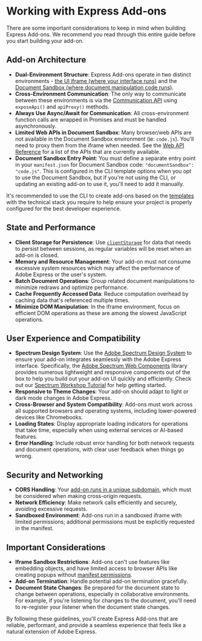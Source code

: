 # Working with Express Add-ons

There are some important considerations to keep in mind when building Express Add-ons. We recommend you read through this entire guide before you start building your add-on.

## Add-on Architecture

- **Dual-Environment Structure**: Express Add-ons operate in two distinct environments - [the UI iframe (where your interface runs)](../../references/addonsdk/index.md) and the [Document Sandbox (where document manipulation code runs)](../../references/document-sandbox/).
- **Cross-Environment Communication**: The only way to communicate between these environments is via the [Communication API](../../references/document-sandbox/communication/) using `exposeApi()` and `apiProxy()` methods.
- **Always Use Async/Await for Communication**: All cross-environment function calls are wrapped in Promises and must be handled asynchronously.
- **Limited Web APIs in Document Sandbox**: Many browser/web APIs are not available in the Document Sandbox environment (ie: `code.js`). You'll need to proxy them from the iframe when needed. See the [Web API Reference](../../references/document-sandbox/web/index.md) for a list of the APIs that are currently available.
- **Document Sandbox Entry Point**: You must define a separate entry point in your `manifest.json` for Document Sandbox code: `"documentSandbox": "code.js"`. This is configured in the CLI template options when you opt to use the Document Sandbox, but if you're not using the CLI, or updating an existing add-on to use it, you'll need to add it manually. 

<InlineAlert slots="text" variant="tip"/>

It's recommended to use the CLI to create add-ons based on the [templates](../../guides/getting_started/dev_tooling.md#templates) with the technical stack you require to help ensure your project is properly configured for the best developer experience.

## State and Performance

- **Client Storage for Persistence**: Use [`clientStorage`](../develop/how_to/local_data_management.md) for data that needs to persist between sessions, as regular variables will be reset when an add-on is closed.
- **Memory and Resource Management**: Your add-on must not consume excessive system resources which may affect the performance of Adobe Express or the user's system.
- **Batch Document Operations**: Group related document manipulations to minimize redraws and optimize performance.
- **Cache Frequently Accessed Data**: Reduce computation overhead by caching data that's referenced multiple times.
- **Minimize DOM Manipulation**: In the iframe environment, focus on efficient DOM operations as these are among the slowest JavaScript operations.

## User Experience and Compatibility

- **Spectrum Design System**: Use the [Adobe Spectrum Design System](https://spectrum.adobe.com/) to ensure your add-on integrates seamlessly with the Adobe Express interface. Specifically, the [Adobe Spectrum Web Components](https://spectrum.adobe.com/components/) library provides numerous lightweight and responsive components out of the box to help you build out your add-on UI quickly and efficiently. Check out our [Spectrum Workshop Tutorial](../tutorials/spectrum-workshop/index.md) for help getting started.
- **Responsive to Theme Changes**: Your add-on should adapt to light or dark mode changes in Adobe Express.
- **Cross-Browser and System Compatibility**: Add-ons must work across all supported browsers and operating systems, including lower-powered devices like Chromebooks.
- **Loading States**: Display appropriate loading indicators for operations that take time, especially when using external services or AI-based features.
- **Error Handling**: Include robust error handling for both network requests and document operations, with clear user feedback when things go wrong.

## Security and Networking

- **CORS Handling**: Your [add-on runs in a unique subdomain](../develop/context.md), which must be considered when making cross-origin requests.
- **Network Efficiency**: Make network calls efficiently and securely, avoiding excessive requests.
- **Sandboxed Environment**: Add-ons run in a sandboxed iframe with limited permissions; additional permissions must be explicitly requested in the manifest.

## Important Considerations

- **Iframe Sandbox Restrictions**: Add-ons can't use features like embedding objects, and have limited access to browser APIs like creating popups without [manifest permissions](../../references/addonsdk/manifest.md#permissions).
- **Add-on Termination**: Handle potential add-on termination gracefully. 
- **Document State Changes**: Be prepared for the document state to change between operations, especially in collaborative environments. For example, if you're listening for changes to the document, you'll need to re-register your listener when the document state changes.

By following these guidelines, you'll create Express Add-ons that are reliable, performant, and provide a seamless experience that feels like a natural extension of Adobe Express.
